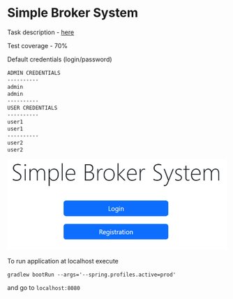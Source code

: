 # Simple Broker System

Task description - [here](Task-Description.pdf)

Test coverage - 70%

Default credentials (login/password)

```
ADMIN CREDENTIALS
----------
admin
admin
----------
USER CREDENTIALS
----------
user1
user1
----------
user2
user2
```

![main-pic](pic/img.png)

To run application at localhost execute

```
gradlew bootRun --args='--spring.profiles.active=prod'
```

and go to `localhost:8080`